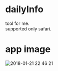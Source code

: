 # dailyInfo
tool for me.  
supported only safari.  

# app image
![2018-01-21 22 46 21](https://user-images.githubusercontent.com/28496166/35194823-fd3cc32c-fefc-11e7-8db5-1891c93a768f.png)
